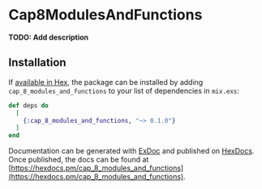 # Cap8ModulesAndFunctions

**TODO: Add description**

## Installation

If [available in Hex](https://hex.pm/docs/publish), the package can be installed
by adding `cap_8_modules_and_functions` to your list of dependencies in `mix.exs`:

```elixir
def deps do
  [
    {:cap_8_modules_and_functions, "~> 0.1.0"}
  ]
end
```

Documentation can be generated with [ExDoc](https://github.com/elixir-lang/ex_doc)
and published on [HexDocs](https://hexdocs.pm). Once published, the docs can
be found at [https://hexdocs.pm/cap_8_modules_and_functions](https://hexdocs.pm/cap_8_modules_and_functions).

